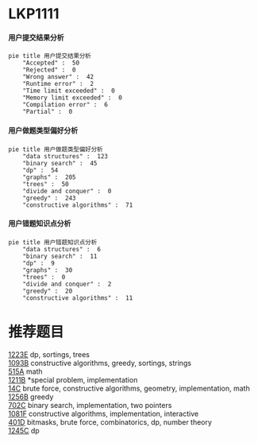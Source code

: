 # LKP1111

<!-- tabs:start -->



#### **用户提交结果分析**

```mermaid
pie title 用户提交结果分析
    "Accepted" :  50
    "Rejected" :  0
    "Wrong answer" :  42
    "Runtime error" :  2
    "Time limit exceeded" :  0
    "Memory limit exceeded" :  0
    "Compilation error" :  6
    "Partial" :  0
```

#### **用户做题类型偏好分析**

```mermaid
pie title 用户做题类型偏好分析
    "data structures" :  123
    "binary search" :  45
    "dp" :  54
    "graphs" :  205
    "trees" :  50
    "divide and conquer" :  0
    "greedy" :  243
    "constructive algorithms" :  71
```
#### **用户错题知识点分析**

```mermaid
pie title 用户错题知识点分析
    "data structures" :  6
    "binary search" :  11
    "dp" :  9
    "graphs" :  30
    "trees" :  0
    "divide and conquer" :  2
    "greedy" :  20
    "constructive algorithms" :  11
```



<!-- tabs:end -->
# 推荐题目
[1223E](https://codeforces.com/contest/1223/problem/E)		dp,
                        sortings,
                        trees		  
[1093B](https://codeforces.com/contest/1093/problem/B)		constructive algorithms,
                        greedy,
                        sortings,
                        strings		  
[515A](https://codeforces.com/contest/515/problem/A)		math		  
[1211B](https://codeforces.com/contest/1211/problem/B)		*special problem,
                        implementation		  
[14C](https://codeforces.com/contest/14/problem/C)		brute force,
                        constructive algorithms,
                        geometry,
                        implementation,
                        math		  
[1256B](https://codeforces.com/contest/1256/problem/B)		greedy		  
[702C](https://codeforces.com/contest/702/problem/C)		binary search,
                        implementation,
                        two pointers		  
[1081F](https://codeforces.com/contest/1081/problem/F)		constructive algorithms,
                        implementation,
                        interactive		  
[401D](https://codeforces.com/contest/401/problem/D)		bitmasks,
                        brute force,
                        combinatorics,
                        dp,
                        number theory		  
[1245C](https://codeforces.com/contest/1245/problem/C)		dp		  
